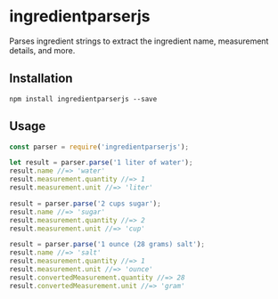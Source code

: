 # ingredientparserjs

Parses ingredient strings to extract the ingredient name, measurement details, and more. 

## Installation

```
npm install ingredientparserjs --save
```

## Usage

```javascript
const parser = require('ingredientparserjs');

let result = parser.parse('1 liter of water');
result.name //=> 'water'
result.measurement.quantity //=> 1
result.measurement.unit //=> 'liter'

result = parser.parse('2 cups sugar');
result.name //=> 'sugar'
result.measurement.quantity //=> 2
result.measurement.unit //=> 'cup'

result = parser.parse('1 ounce (28 grams) salt');
result.name //=> 'salt'
result.measurement.quantity //=> 1
result.measurement.unit //=> 'ounce'
result.convertedMeasurement.quantity //=> 28
result.convertedMeasurement.unit //=> 'gram'
```